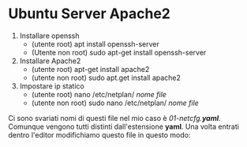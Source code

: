 # Ubuntu Server Apache2
1. Installare openssh
    - (utente root)     apt install openssh-server
    - (Utente non root) sudo apt-get install openssh-server
2. Installare Apache2
    - (utente root)     apt-get install apache2
    - (utente non root) sudo apt.get install apache2
3. Impostare ip statico
    - (utente root)     nano /etc/netplan/ *nome file*
    - (utente non root) sudo nano /etc/netplan/ *nome file*
  
Ci sono svariati nomi di questi file nel mio caso è *01-netcfg.__yaml__*.
Comunque vengono tutti distinti dall'estensione **yaml**.
Una volta entrati dentro l'editor modifichiamo questo file in questo modo:
```
  
